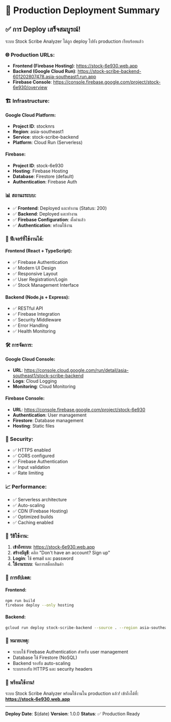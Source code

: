 # 🚀 Production Deployment Summary

## ✅ การ Deploy เสร็จสมบูรณ์!

ระบบ Stock Scribe Analyzer ได้ถูก deploy ไปยัง production เรียบร้อยแล้ว

### 🌐 Production URLs:

- **Frontend (Firebase Hosting)**: https://stock-6e930.web.app
- **Backend (Google Cloud Run)**: https://stock-scribe-backend-601202807478.asia-southeast1.run.app
- **Firebase Console**: https://console.firebase.google.com/project/stock-6e930/overview

### 🏗️ Infrastructure:

#### Google Cloud Platform:
- **Project ID**: stocknrs
- **Region**: asia-southeast1
- **Service**: stock-scribe-backend
- **Platform**: Cloud Run (Serverless)

#### Firebase:
- **Project ID**: stock-6e930
- **Hosting**: Firebase Hosting
- **Database**: Firestore (default)
- **Authentication**: Firebase Auth

### 📊 สถานะระบบ:

- ✅ **Frontend**: Deployed และทำงาน (Status: 200)
- ✅ **Backend**: Deployed และทำงาน
- ✅ **Firebase Configuration**: ตั้งค่าแล้ว
- ✅ **Authentication**: พร้อมใช้งาน

### 🔧 ฟีเจอร์ที่ใช้งานได้:

#### Frontend (React + TypeScript):
- ✅ Firebase Authentication
- ✅ Modern UI Design
- ✅ Responsive Layout
- ✅ User Registration/Login
- ✅ Stock Management Interface

#### Backend (Node.js + Express):
- ✅ RESTful API
- ✅ Firebase Integration
- ✅ Security Middleware
- ✅ Error Handling
- ✅ Health Monitoring

### 🛠️ การจัดการ:

#### Google Cloud Console:
- **URL**: https://console.cloud.google.com/run/detail/asia-southeast1/stock-scribe-backend
- **Logs**: Cloud Logging
- **Monitoring**: Cloud Monitoring

#### Firebase Console:
- **URL**: https://console.firebase.google.com/project/stock-6e930
- **Authentication**: User management
- **Firestore**: Database management
- **Hosting**: Static files

### 🔐 Security:

- ✅ HTTPS enabled
- ✅ CORS configured
- ✅ Firebase Authentication
- ✅ Input validation
- ✅ Rate limiting

### 📈 Performance:

- ✅ Serverless architecture
- ✅ Auto-scaling
- ✅ CDN (Firebase Hosting)
- ✅ Optimized builds
- ✅ Caching enabled

### 🎯 วิธีใช้งาน:

1. **เข้าถึงระบบ**: https://stock-6e930.web.app
2. **สร้างบัญชี**: คลิก "Don't have an account? Sign up"
3. **Login**: ใช้ email และ password
4. **ใช้งานระบบ**: จัดการสต็อกสินค้า

### 🔄 การอัปเดต:

#### Frontend:
```bash
npm run build
firebase deploy --only hosting
```

#### Backend:
```bash
gcloud run deploy stock-scribe-backend --source . --region asia-southeast1
```

### 📝 หมายเหตุ:

- ระบบใช้ Firebase Authentication สำหรับ user management
- Database ใช้ Firestore (NoSQL)
- Backend รองรับ auto-scaling
- ระบบรองรับ HTTPS และ security headers

### 🎉 พร้อมใช้งาน!

ระบบ Stock Scribe Analyzer พร้อมใช้งานใน production แล้ว!
เข้าถึงได้ที่: **https://stock-6e930.web.app**

---

**Deploy Date**: $(date)
**Version**: 1.0.0
**Status**: ✅ Production Ready
